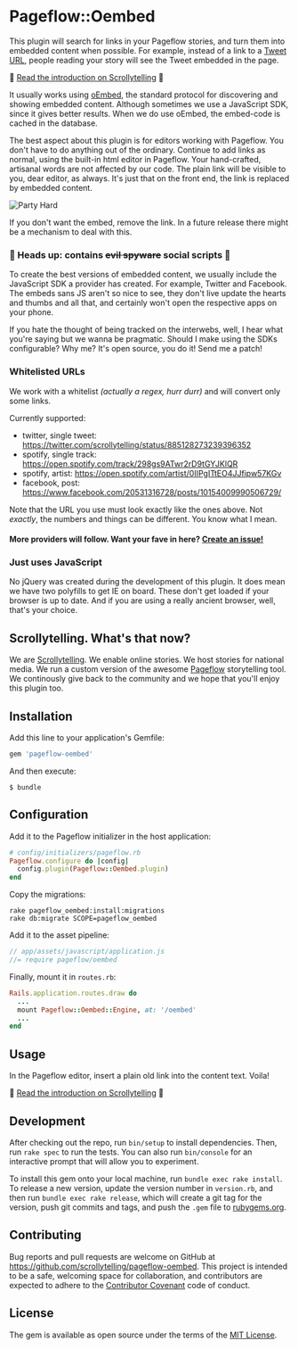 # Pageflow::Oembed

This plugin will search for links in your Pageflow stories, and turn them
into embedded content when possible. For example, instead of a link to a
[Tweet URL](https://twitter.com/scrollytelling/status/885128273239396352), people
reading your story will see the Tweet embedded in the page.

🌟 [Read the introduction on Scrollytelling](https://app.scrollytelling.io/embed-a-tweet) 🌟

It usually works using [oEmbed](http://oembed.com), the standard protocol for discovering
and showing embedded content. Although sometimes we use a JavaScript SDK, since it
gives better results. When we do use oEmbed, the embed-code is cached in
the database.

The best aspect about this plugin is for editors working with Pageflow. You
don't have to do anything out of the ordinary. Continue to add links as normal,
using the built-in html editor in Pageflow. Your hand-crafted, artisanal words
are not affected by our code. The plain link will be visible to you, dear editor, as always. It's just
that on the front end, the link is replaced by embedded content.

![Party Hard](https://media.giphy.com/media/Hd3GXtH7xs1CU/giphy.gif)

If you don't want the embed, remove the link. In a future release there might
be a mechanism to deal with this.

### 🖤 Heads up: contains ~~evil spyware~~ social scripts 👀

To create the best versions of embedded content, we usually include the
JavaScript SDK a provider has created. For example, Twitter and Facebook. The
embeds sans JS aren't so nice to see, they don't live update the hearts and
thumbs and all that, and certainly won't open the respective apps on your phone.

If you hate the thought of being tracked on the interwebs, well, I hear what
you're saying but we wanna be pragmatic. Should I make using the SDKs configurable?
Why me? It's open source, you do it! Send me a patch!

### Whitelisted URLs

We work with a whitelist _(actually a regex, hurr durr)_ and will convert only some links.

Currently supported:

* twitter, single tweet: https://twitter.com/scrollytelling/status/885128273239396352
* spotify, single track: https://open.spotify.com/track/298gs9ATwr2rD9tGYJKlQR
* spotify, artist: https://open.spotify.com/artist/0IIPgITtEO4JJfipw57KGv
* facebook, post: https://www.facebook.com/20531316728/posts/10154009990506729/

Note that the URL you use must look exactly like the ones above. Not *exactly*, the numbers and things can be different. You know what I mean.

#### More providers will follow. Want your fave in here? [Create an issue!](https://github.com/scrollytelling/pageflow-oembed/issues/new)

### Just uses JavaScript

No jQuery was created during the development of this plugin. It does mean we
have two polyfills to get IE on board. These don't get loaded if your browser
is up to date. And if you are using a really ancient browser, well, that's
your choice.

## Scrollytelling. What's that now?

We are [Scrollytelling](https://www.scrollytelling.io/). We enable online
stories. We host stories for national media. We run a custom version
of the awesome [Pageflow](https://github.com/codevise/pageflow) storytelling
tool. We continously give back to the community and we hope that you'll
enjoy this plugin too.


## Installation

Add this line to your application's Gemfile:

```ruby
gem 'pageflow-oembed'
```

And then execute:

    $ bundle

## Configuration

Add it to the Pageflow initializer in the host application:

```ruby
# config/initializers/pageflow.rb
Pageflow.configure do |config|
  config.plugin(Pageflow::Oembed.plugin)
end
```

Copy the migrations:

```shell
rake pageflow_oembed:install:migrations
rake db:migrate SCOPE=pageflow_oembed
```

Add it to the asset pipeline:

```javascript
// app/assets/javascript/application.js
//= require pageflow/oembed
```

Finally, mount it in `routes.rb`:

```ruby
Rails.application.routes.draw do
  ...
  mount Pageflow::Oembed::Engine, at: '/oembed'
  ...
end
```

## Usage

In the Pageflow editor, insert a plain old link into the content text. Voila!

🌟 [Read the introduction on Scrollytelling](https://app.scrollytelling.io/embed-a-tweet) 🌟

## Development

After checking out the repo, run `bin/setup` to install dependencies. Then, run `rake spec` to run the tests. You can also run `bin/console` for an interactive prompt that will allow you to experiment.

To install this gem onto your local machine, run `bundle exec rake install`. To release a new version, update the version number in `version.rb`, and then run `bundle exec rake release`, which will create a git tag for the version, push git commits and tags, and push the `.gem` file to [rubygems.org](https://rubygems.org).

## Contributing

Bug reports and pull requests are welcome on GitHub at https://github.com/scrollytelling/pageflow-oembed. This project is intended to be a safe, welcoming space for collaboration, and contributors are expected to adhere to the [Contributor Covenant](http://contributor-covenant.org) code of conduct.


## License

The gem is available as open source under the terms of the [MIT License](http://opensource.org/licenses/MIT).
